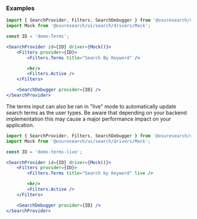 
### Examples

```jsx
import { SearchProvider, Filters, SearchDebugger } from '@osuresearch/ui';
import Mock from '@osuresearch/ui/search/drivers/Mock';

const ID = 'demo-Terms';

<SearchProvider id={ID} driver={Mock()}>
    <Filters provider={ID}>
        <Filters.Terms title="Search By Keyword" />

        <hr/>
        <Filters.Active />
    </Filters>

    <SearchDebugger provider={ID} />
</SearchProvider>
```

The terms input can also be ran in "live" mode to automatically update search terms as the user types. Be aware that depending on your backend implementation this may cause a major performance impact on your application.


```jsx
import { SearchProvider, Filters, SearchDebugger } from '@osuresearch/ui';
import Mock from '@osuresearch/ui/search/drivers/Mock';

const ID = 'demo-terms-live';

<SearchProvider id={ID} driver={Mock()}>
    <Filters provider={ID}>
        <Filters.Terms title="Search by Keyword" live />

        <hr/>
        <Filters.Active />
    </Filters>

    <SearchDebugger provider={ID} />
</SearchProvider>
```
